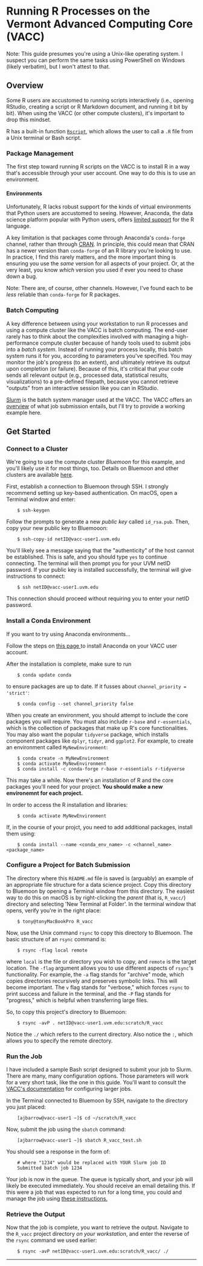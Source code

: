 # Running R Processes on the Vermont Advanced Computing Core (VACC)

Note: This guide presumes you're using a Unix-like operating system. I suspect you can perform the same tasks using PowerShell on Windows (likely verbatim), but I won't attest to that.

## Overview

Some R users are accustomed to running scripts interactively (i.e., opening RStudio, creating a script or R Markdown document, and running it bit by bit). When using the VACC (or other compute clusters), it's important to drop this mindset. 

R has a built-in function [`Rscript`](https://www.rdocumentation.org/packages/utils/versions/3.6.2/topics/Rscript), which allows the user to call a `.R` file from a Unix terminal or Bash script. 


### Package Management
The first step toward running R scripts on the VACC is to install R in a way that's accessible through your user account. One way to do this is to use an environment.

#### Environments
Unfortunately, R lacks robust support for the kinds of virtual environments that Python users are accustomed to seeing. However, Anaconda, the data science platform popular with Python users, offers [limited support](https://docs.anaconda.com/anaconda/user-guide/tasks/using-r-language/) for the R language. 

A key limitation is that packages come through Anaconda's `conda-forge` channel, rather than through [CRAN](https://cran.r-project.org/). In principle, this could mean that CRAN has a newer version than `conda-forge` of an R library you're looking to use. In practice, I find this rarely matters, and the more important thing is ensuring you use the _same_ version for all aspects of your project. Or, at the very least, you know _which_ version you used if ever you need to chase down a bug.

Note: There are, of course, other channels. However, I've found each to be _less_ reliable than `conda-forge` for R packages.

<!---
#### Package Management
Another (more tedious, but potentially more straightforward) is to use one of the package managers that the VACC already has installed. If Anaconda environments aren't working out, you can use Spack. Instructions are specified on [this page. ](https://www.uvm.edu/vacc/kb/knowledge-base/load-software-packages/#modules).
--->

### Batch Computing

A key difference between using your workstation to run R processes and using a compute cluster like the VACC is batch computing. The end-user rarely has to think about the complexities involved with managing a high-performance compute cluster because of handy tools used to submit jobs into a _batch system_. Instead of running your process locally, this batch system runs it for you, according to parameters you've specified. You may monitor the job's progress (to an extent), and ultimately retrieve its output upon completion (or failure). Because of this, it's critical that your code sends all relevant output (e.g., processed data, statistical results, visualizations) to a pre-defined filepath, because you cannot retrieve "outputs" from an interactive session like you can in RStudio.

[Slurm](https://en.wikipedia.org/wiki/Slurm_Workload_Manager) is the batch system manager used at the VACC. The VACC offers an [overview](https://www.uvm.edu/vacc/kb/knowledge-base/understand-batch-system/) of what job submission entails, but I'll try to provide a working example here.

## Get Started

### Connect to a Cluster

We're going to use the compute cluster _Bluemoon_ for this example, and you'll likely use it for most things, too. Details on Bluemoon and other clusters are available [here](https://www.uvm.edu/vacc/cluster-specs).

First, establish a connection to Bluemoon through SSH. I strongly recommend setting up key-based authentication. On macOS, open a Terminal window and enter:

		$ ssh-keygen
		
Follow the prompts to generate a new _public key_ called `id_rsa.pub`. Then, copy your new public key to Bluemooon:

		$ ssh-copy-id netID@vacc-user1.uvm.edu

You'll likely see a message saying that the "authenticity" of the host cannot be established. This is safe, and you should type `yes` to continue connecting. The terminal will then prompt you for your UVM netID password. If your public key is installed successfully, the terminal will give instructions to connect:

		$ ssh netID@vacc-user1.uvm.edu
		
This connection should proceed without requiring you to enter your netID password.


<!---
### Gather Necessary packages

While connected to Bluemoon, use

		[ajbarrow@vacc-user1 ~]$ spack find

to search for available packages. The easiest way to load packages is to add them to the shell script you'll use to submit the job. For the current example, I've added:

		spack load r@3.6.3
		spack load r-dplyr@0.8.3
		spack load r-tidyr@0.8.3
		
--->

### Install a Conda Environment

If you want to try using Anaconda environments...

Follow the steps on [this page ](https://www.uvm.edu/vacc/kb/knowledge-base/install-anaconda-or-miniconda/) to install Anaconda on your VACC user account.

After the installation is complete, make sure to run

		$ conda update conda

to ensure packages are up to date. If it fusses about `channel_priority = 'strict'`:

		$ conda config --set channel_priority false

When you create an environment, you should attempt to include the core packages you will require. You must also include `r-base` and `r-essentials`, which is the collection of packages that make up R's core functionalities. You may also want the popular `tidyverse` package, which installs component packages like `dplyr`, `tidyr`, and `ggplot2`. For example, to create an environment called `MyNewEnvironment`:

		$ conda create -n MyNewEnvironment
		$ conda activate MyNewEnvironment
		$ conda install -c conda-forge r-base r-essentials r-tidyverse

This may take a while. Now there's an installation of R and the core packages you'll need for your project. **You should make a new environemnt for each project.**


In order to access the R installation and libraries:

		$ conda activate MyNewEnvironment


If, in the course of your projct, you need to add additional packages, install them using:

		$ conda install --name <conda_env_name> -c <channel_name> <package_name>
		

### Configure a Project for Batch Submission

The directory where this `README.md` file is saved is (arguably) an example of an appropriate file structure for a data science project. Copy this directory to Bluemoon by opening a Terminal window from this directory. The easiest way to do this on macOS is by right-clicking the *parent* (that is, `R_vacc/`) directory and selecting 'New Terminal at Folder'. In the terminal window that opens, verify you're in the right place:

		$ tony@tonyMacBookPro R_vacc

Now, use the Unix command `rsync` to copy this directory to Bluemoon. The basic structure of an `rsync` command is:

		$ rsync -flag local remote

where `local` is the file or directory you wish to copy, and `remote` is the target location. The `-flag` argument allows you to use different aspects of `rsync`'s functionality. For example, the `-a` flag stands for "archive" mode, which copies directories recursively and preserves symbolic links. This will become important. The `v` flag stands for "verbose," which forces `rsync` to print success and failure in the terminal, and the `-P` flag stands for "progress," which is helpful when transferring large files.

So, to copy this project's directory to Bluemoon:

		$ rsync -avP . netID@vacc-user1.uvm.edu:scratch/R_vacc

Notice the `./` which refers to the current directory. Also notice the `:`, which allows you to specify the remote directory. 

### Run the Job

I have included a sample Bash script designed to submit your job to Slurm. There are many, many configuration options. Those parameters will work for a very short task, like the one in this guide. You'll want to consult the [VACC's documentation](https://www.uvm.edu/vacc/kb/knowledge-base/write-submit-job-bluemoon/) for configuring larger jobs. 

In the Terminal connected to Bluemoon by SSH, navigate to the directory you just placed:

		[ajbarrow@vacc-user1 ~]$ cd ~/scratch/R_vacc
		
Now, submit the job using the `sbatch` command:

		[ajbarrow@vacc-user1 ~]$ sbatch R_vacc_test.sh
		
You should see a response in the form of:

		# where "1234" would be replaced with YOUR Slurm job ID
		Submitted batch job 1234
		
Your job is now in the queue. The queue is typically short, and your job will likely be executed immediately. You should receive an email detailing this. If this were a job that was expected to run for a long time, you could and manage the job using [these instructions.](https://www.uvm.edu/vacc/kb/knowledge-base/monitor-and-manage-a-job/)

### Retrieve the Output

Now that the job is complete, you want to retrieve the output. Navigate to the `R_vacc` project directory _on your workstation_, and enter the reverse of the `rsync` command we used earlier:

		$ rsync -avP netID@vacc-user1.uvm.edu:scratch/R_vacc/ ./


------







<!--- package `parglm` for parallel -->

	